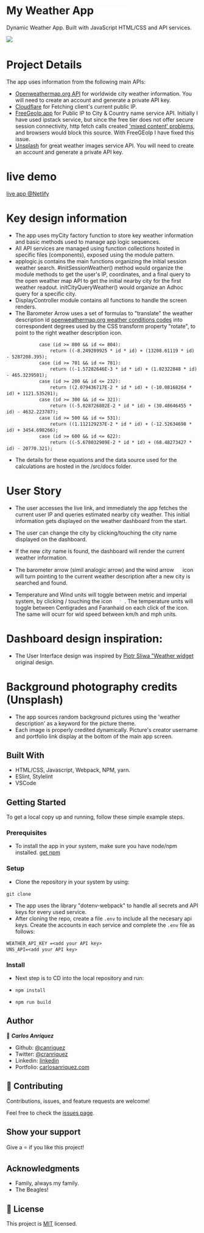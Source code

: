 # My Weather App <img src="./src/icons/sunny.svg" alt="alt text" width="20"><img src="./src/icons/showers.svg" alt="alt text" width="20"><img src="./src/icons/drop.svg" alt="alt text" width="20"><img src="./src/icons/snowy.svg" alt="alt text" width="20">

Dynamic Weather App. Built with JavaScript HTML/CSS and API services. 

![](app_image.gif)

# Project Details

The app uses information from the following main APIs:

- [Openweathermap.org API](https://openweathermap.org/) for worldwide city weather information. You will need to create an account and generate a private API key.
- [Cloudflare](https://www.cloudflare.com/) for Fetching client's current public IP.
- [FreeGeoIp.app](https://freegeoip.app/) for Public IP to City & Country name service  API. Initially I have used ipstack service, but since the free tier does not offer secure session connectivity, http fetch calls created ['mixed content' problems](https://developers.google.com/web/fundamentals/security/prevent-mixed-content/fixing-mixed-content), and browsers would block this source. With FreeGEoIp I have fixed this issue.
- [Unsplash](https://unsplash.com/documentation#search-photos) for great weather images service API. You will need to create an account and generate a private API key.

# live demo

[live app @Netlify](https://anriquez-weather-app.netlify.app/)

# Key design information
- The app uses myCity factory function to store key weather information and basic methods used to manage app logic sequences.
- All API services are managed using function collections hosted in specific files (components), exposed using the module pattern.
- applogic.js contains the main functions organizing the initial session weather search. #initSessionWeather() method would organize the module methods to get the user's IP, coordinates, and a final query to the open weather map API to get the initial nearby city for the first weather readout. initCityQueryWeather() would organize an Adhoc query for a specific city.
- DisplayController module contains all functions to handle the screen renders.
- The Barometer Arrow uses a set of formulas to "translate" the weather description id [openweathermap.org weather conditions codes](https://openweathermap.org/weather-conditions) into correspondent degrees used by the CSS transform property "rotate", to point to the right weather description icon.

```
            case (id >= 800 && id <= 804):
                return ((-8.249289925 * id * id) + (13208.61119 * id) - 5287208.395);
            case (id >= 701 && id <= 781):
                return ((-1.57282646E-3 * id * id) + (1.82322848 * id) - 465.3239501);
            case (id >= 200 && id <= 232):
                return ((2.079436717E-2 * id * id) + (-10.08168264 * id) + 1121.535281);
            case (id >= 300 && id <= 321):
                return ((-5.028726802E-2 * id * id) + (30.48646455 * id) - 4632.223787);
            case (id >= 500 && id <= 531):
                return ((1.112129237E-2 * id * id) + (-12.52634698 * id) + 3454.698266);
            case (id >= 600 && id <= 622):
                return ((-5.678032989E-2 * id * id) + (68.48273427 * id) - 20770.321);
```
- The details for these equations and the data source used for the calculations are hosted in the /src/docs folder.

# User Story
- The user accesses the live link, and immediately the app fetches the current user IP and queries estimated nearby city weather. This initial information gets displayed on the weather dashboard from the start.
- The user can change the city by clicking/touching the city name displayed on the dashboard.
- If the new city name is found, the dashboard will render the current weather information.

- The barometer arrow (simil analogic arrow) and the wind arrow <img src="./src/icons/wind_arrow.svg" alt="alt text" width="15"> icon will turn pointing to the current weather description after a new city is searched and found.

- Temperature and Wind units will toggle between metric and imperial system, by clicking / touching the icon <img src="./src/icons/system_switch-C.svg" alt="alt text" width="25"> . The temperature units will toggle between Centigrades and Faranhaid on each click of the icon. The same will ocurr for wid speed between km/h and mph units.

# Dashboard design inspiration:
- The User Interface design was inspired by [Piotr Sliwa "Weather widget](https://dribbble.com/shots/1127407-Weather-widget) original design.

# Background photography credits (Unsplash)
- The app sources random background pictures using the 'weather description' as a keyword for the picture theme.
- Each image is properly credited dynamically. Picture's creator username and portfolio link display at the bottom of the main app screen. 


## Built With

- HTML/CSS, Javascript, Webpack, NPM, yarn.
- ESlint, Stylelint
- VSCode


## Getting Started


To get a local copy up and running, follow these simple example steps.

### Prerequisites
- To install the app in your system, make sure you have node/npm installed. [get npm](https://www.npmjs.com/get-npm)

### Setup
- Clone the repository in your system by using: 

``` git clone  ```
- The app uses the library "dotenv-webpack" to handle all secrets and API keys for every used service.
- After cloning the repo, create a file ```.env``` to include all the necesary api keys. Create the accounts in each service and complete the ```.env``` file as follows:

```
WEATHER_API_KEY =<add your API key>
UNS_API=<add your API key>
```

### Install
- Next step is to CD into the local repository and run:

- ``` npm install ```

- ``` npm run build  ```




## Author

👤 ***Carlos Anriquez***

- Github: [@canriquez](https://github.com/canriquez)
- Twitter: [@cranriquez](https://twitter.com/cranriquez)
- Linkedin: [linkedin](https://www.linkedin.com/in/carlosanriquez/)
- Portfolio: [carlosanriquez.com](https://www.carlosanriquez.com)

## 🤝 Contributing

Contributions, issues, and feature requests are welcome!

Feel free to check the [issues page](issues/).

## Show your support

Give a ⭐️ if you like this project!

## Acknowledgments

- Family, always my family.
- The Beagles!

## 📝 License

This project is [MIT](./LICENSE) licensed.

